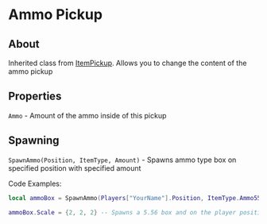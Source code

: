# Ammo Pickup

## About
Inherited class from [ItemPickup](https://github.com/davidsebesta1/LuaLabPlugin/blob/master/Docs/Objects/Items/Pickups/ItemPickup.md). Allows you to change the content of the ammo pickup

## Properties
`Ammo` - Amount of the ammo inside of this pickup

## Spawning
`SpawnAmmo(Position, ItemType, Amount)` - Spawns ammo type box on specified position with specified amount

Code Examples:

```lua
local ammoBox = SpawnAmmo(Players["YourName"].Position, ItemType.Ammo556x45, 100)

ammoBox.Scale = {2, 2, 2} -- Spawns a 5.56 box and on the player position and sets its scale to 2x
```
